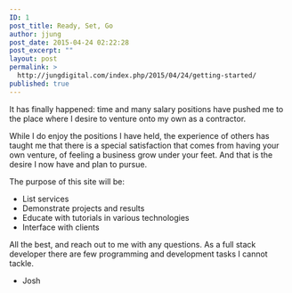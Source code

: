 ```yaml
---
ID: 1
post_title: Ready, Set, Go
author: jjung
post_date: 2015-04-24 02:22:28
post_excerpt: ""
layout: post
permalink: >
  http://jungdigital.com/index.php/2015/04/24/getting-started/
published: true
---
```

It has finally happened: time and many salary positions have pushed me to the place where I desire to venture onto my own as a contractor.

While I do enjoy the positions I have held, the experience of others has taught me that there is a special satisfaction that comes from having your own venture, of feeling a business grow under your feet. And that is the desire I now have and plan to pursue.

The purpose of this site will be:
<ul>
	<li>List services</li>
	<li>Demonstrate projects and results</li>
	<li>Educate with tutorials in various technologies</li>
	<li>Interface with clients</li>
</ul>
All the best, and reach out to me with any questions. As a full stack developer there are few programming and development tasks I cannot tackle.

- Josh